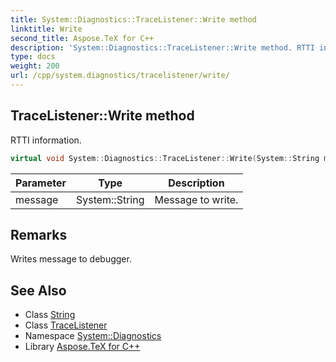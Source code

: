 ```yaml
---
title: System::Diagnostics::TraceListener::Write method
linktitle: Write
second_title: Aspose.TeX for C++
description: 'System::Diagnostics::TraceListener::Write method. RTTI information in C++.'
type: docs
weight: 200
url: /cpp/system.diagnostics/tracelistener/write/
---
```

## TraceListener::Write method


RTTI information.

```cpp
virtual void System::Diagnostics::TraceListener::Write(System::String message)
```


| Parameter | Type | Description |
| --- | --- | --- |
| message | System::String | Message to write. |
## Remarks


Writes message to debugger. 
## See Also

* Class [String](../../../system/string/)
* Class [TraceListener](../)
* Namespace [System::Diagnostics](../../)
* Library [Aspose.TeX for C++](../../../)
